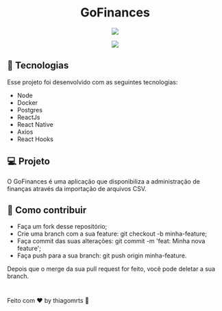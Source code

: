 <h1 align=center >GoFinances</h1>

<p align=center>
  <img src="https://user-images.githubusercontent.com/57572762/101266201-79b5a180-372b-11eb-8641-6bd910bf957d.PNG">
</p>
<p align=center>
  <img src="https://user-images.githubusercontent.com/57572762/101266147-f7c57880-372a-11eb-8198-06717ce325c8.PNG">
</p>

##

## :rocket: Tecnologias

Esse projeto foi desenvolvido com as seguintes tecnologias:
 - Node
 - Docker
 - Postgres
 - ReactJs
 - React Native
 - Axios
 - React Hooks
 
 ## :computer: Projeto

O GoFinances é uma aplicação que disponibiliza a administração de finanças através da importação de arquivos CSV.

## :thinking: Como contribuir

- Faça um fork desse repositório;
- Crie uma branch com a sua feature: git checkout -b minha-feature;
- Faça commit das suas alterações: git commit -m 'feat: Minha nova feature';
- Faça push para a sua branch: git push origin minha-feature.

Depois que o merge da sua pull request for feito, você pode deletar a sua branch.
#
Feito com :hearts: by thiagomrts :wave:
